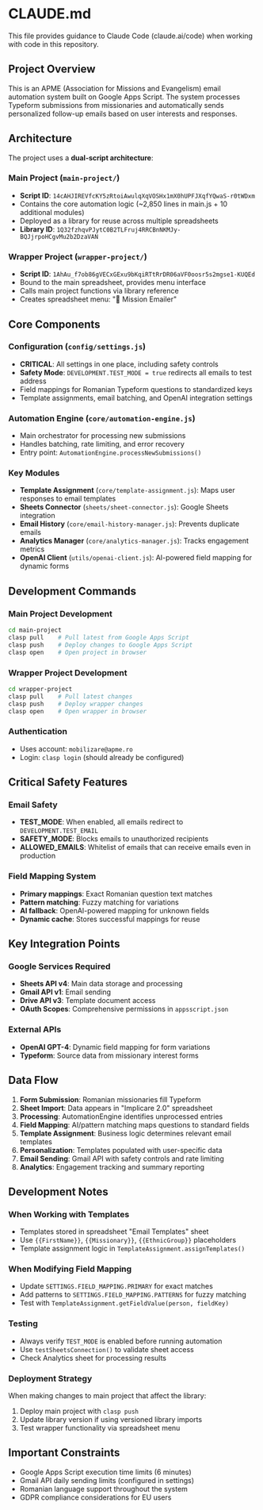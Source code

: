 # CLAUDE.md

This file provides guidance to Claude Code (claude.ai/code) when working with code in this repository.

## Project Overview

This is an APME (Association for Missions and Evangelism) email automation system built on Google Apps Script. The system processes Typeform submissions from missionaries and automatically sends personalized follow-up emails based on user interests and responses.

## Architecture

The project uses a **dual-script architecture**:

### Main Project (`main-project/`)
- **Script ID**: `14cAHJIREVfcKY5zRtoiAwulqXqVOSHx1mX0hUPFJXqfYQwaS-r0tWDxm`
- Contains the core automation logic (~2,850 lines in main.js + 10 additional modules)
- Deployed as a library for reuse across multiple spreadsheets
- **Library ID**: `1Q32fzhqvPJytC0B2TLFruj4RRCBnNKMJy-BQJjrpoHCgvMu2b2DzaVAN`

### Wrapper Project (`wrapper-project/`)
- **Script ID**: `1AhAu_f7ob86gVECxGExu9bKqiRTtRrDR06aVF0oosr5s2mgse1-KUQEd`
- Bound to the main spreadsheet, provides menu interface
- Calls main project functions via library reference
- Creates spreadsheet menu: "🎯 Mission Emailer"

## Core Components

### Configuration (`config/settings.js`)
- **CRITICAL**: All settings in one place, including safety controls
- **Safety Mode**: `DEVELOPMENT.TEST_MODE = true` redirects all emails to test address
- Field mappings for Romanian Typeform questions to standardized keys
- Template assignments, email batching, and OpenAI integration settings

### Automation Engine (`core/automation-engine.js`)
- Main orchestrator for processing new submissions
- Handles batching, rate limiting, and error recovery
- Entry point: `AutomationEngine.processNewSubmissions()`

### Key Modules
- **Template Assignment** (`core/template-assignment.js`): Maps user responses to email templates
- **Sheets Connector** (`sheets/sheet-connector.js`): Google Sheets integration
- **Email History** (`core/email-history-manager.js`): Prevents duplicate emails
- **Analytics Manager** (`core/analytics-manager.js`): Tracks engagement metrics
- **OpenAI Client** (`utils/openai-client.js`): AI-powered field mapping for dynamic forms

## Development Commands

### Main Project Development
```bash
cd main-project
clasp pull    # Pull latest from Google Apps Script
clasp push    # Deploy changes to Google Apps Script
clasp open    # Open project in browser
```

### Wrapper Project Development
```bash
cd wrapper-project
clasp pull    # Pull latest changes
clasp push    # Deploy wrapper changes
clasp open    # Open wrapper in browser
```

### Authentication
- Uses account: `mobilizare@apme.ro`
- Login: `clasp login` (should already be configured)

## Critical Safety Features

### Email Safety
- **TEST_MODE**: When enabled, all emails redirect to `DEVELOPMENT.TEST_EMAIL`
- **SAFETY_MODE**: Blocks emails to unauthorized recipients
- **ALLOWED_EMAILS**: Whitelist of emails that can receive emails even in production

### Field Mapping System
- **Primary mappings**: Exact Romanian question text matches
- **Pattern matching**: Fuzzy matching for variations
- **AI fallback**: OpenAI-powered mapping for unknown fields
- **Dynamic cache**: Stores successful mappings for reuse

## Key Integration Points

### Google Services Required
- **Sheets API v4**: Main data storage and processing
- **Gmail API v1**: Email sending
- **Drive API v3**: Template document access
- **OAuth Scopes**: Comprehensive permissions in `appsscript.json`

### External APIs
- **OpenAI GPT-4**: Dynamic field mapping for form variations
- **Typeform**: Source data from missionary interest forms

## Data Flow

1. **Form Submission**: Romanian missionaries fill Typeform
2. **Sheet Import**: Data appears in "Implicare 2.0" spreadsheet
3. **Processing**: AutomationEngine identifies unprocessed entries
4. **Field Mapping**: AI/pattern matching maps questions to standard fields
5. **Template Assignment**: Business logic determines relevant email templates
6. **Personalization**: Templates populated with user-specific data
7. **Email Sending**: Gmail API with safety controls and rate limiting
8. **Analytics**: Engagement tracking and summary reporting

## Development Notes

### When Working with Templates
- Templates stored in spreadsheet "Email Templates" sheet
- Use `{{FirstName}}`, `{{Missionary}}`, `{{EthnicGroup}}` placeholders
- Template assignment logic in `TemplateAssignment.assignTemplates()`

### When Modifying Field Mapping
- Update `SETTINGS.FIELD_MAPPING.PRIMARY` for exact matches
- Add patterns to `SETTINGS.FIELD_MAPPING.PATTERNS` for fuzzy matching
- Test with `TemplateAssignment.getFieldValue(person, fieldKey)`

### Testing
- Always verify `TEST_MODE` is enabled before running automation
- Use `testSheetsConnection()` to validate sheet access
- Check Analytics sheet for processing results

### Deployment Strategy
When making changes to main project that affect the library:
1. Deploy main project with `clasp push`
2. Update library version if using versioned library imports
3. Test wrapper functionality via spreadsheet menu

## Important Constraints
- Google Apps Script execution time limits (6 minutes)
- Gmail API daily sending limits (configured in settings)
- Romanian language support throughout the system
- GDPR compliance considerations for EU users